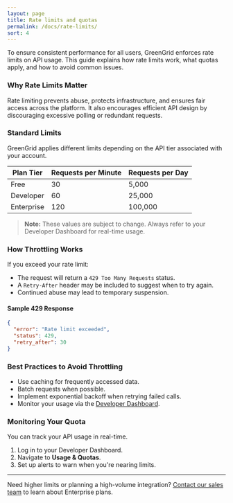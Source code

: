 ```yaml
---
layout: page
title: Rate limits and quotas
permalink: /docs/rate-limits/
sort: 4
---
```

To ensure consistent performance for all users, GreenGrid enforces rate limits on API usage. This guide explains how rate limits work, what quotas apply, and how to avoid common issues.

### Why Rate Limits Matter

Rate limiting prevents abuse, protects infrastructure, and ensures fair access across the platform. It also encourages efficient API design by discouraging excessive polling or redundant requests.

### Standard Limits

GreenGrid applies different limits depending on the API tier associated with your account.

| Plan Tier     | Requests per Minute | Requests per Day |
|---------------|---------------------|------------------|
| Free          | 30                  | 5,000            |
| Developer     | 60                  | 25,000           |
| Enterprise    | 120                 | 100,000          |

> **Note:** These values are subject to change. Always refer to your Developer Dashboard for real-time usage.

### How Throttling Works

If you exceed your rate limit:

- The request will return a `429 Too Many Requests` status.
- A `Retry-After` header may be included to suggest when to try again.
- Continued abuse may lead to temporary suspension.

#### Sample 429 Response

```json
{
  "error": "Rate limit exceeded",
  "status": 429,
  "retry_after": 30
}
```

### Best Practices to Avoid Throttling

- Use caching for frequently accessed data.
- Batch requests when possible.
- Implement exponential backoff when retrying failed calls.
- Monitor your usage via the [Developer Dashboard](https://developers.greengrid.com/dashboard).

### Monitoring Your Quota

You can track your API usage in real-time.

1. Log in to your Developer Dashboard.
2. Navigate to **Usage & Quotas**.
3. Set up alerts to warn when you're nearing limits.

---

Need higher limits or planning a high-volume integration? [Contact our sales team](https://greengrid.com/contact) to learn about Enterprise plans.
